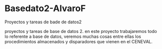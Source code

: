 Basedato2-AlvaroF
=================
Proyectos y tareas de bade de datos2

proyectos y tareas de base de datos 2. en este proyecto trabajaremos todo lo referente a base de datos, veremos muchas cosas entre ellas los procedimientos almacenados y disparadores que vienen en el CENEVAL.

